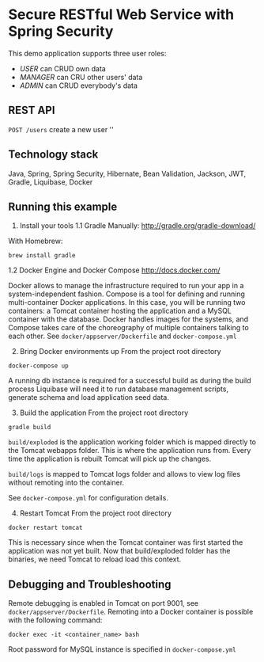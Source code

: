 # Secure RESTful Web Service with Spring Security

This demo application supports three user roles:
- *USER* can CRUD own data
- *MANAGER* can CRU other users' data
- *ADMIN* can CRUD everybody's data

## REST API

`POST /users` create a new user
''


## Technology stack
Java, Spring, Spring Security, Hibernate, Bean Validation, Jackson, JWT, Gradle, Liquibase, Docker


## Running this example
1. Install your tools
  1.1 Gradle
Manually:
http://gradle.org/gradle-download/

With Homebrew:
```
brew install gradle
```

  1.2 Docker Engine and Docker Compose
http://docs.docker.com/

Docker allows to manage the infrastructure required to run your app in a system-independent fashion. Compose is a tool for defining and running multi-container Docker applications.
In this case, you will be running two containers: a Tomcat container hosting the application and a MySQL container with the database. Docker handles images for the systems,
and Compose takes care of the choreography of multiple containers talking to each other.
See `docker/appserver/Dockerfile` and `docker-compose.yml`

2. Bring Docker environments up
From the project root directory
```
docker-compose up
```

A running db instance is required for a successful build as during the build process Liquibase will need it to run database management scripts, generate schema and load application seed data.

3. Build the application
From the project root directory
```
gradle build
```

`build/exploded` is the application working folder which is mapped directly to the Tomcat webapps folder. This is where the application runs from.
Every time the application is rebuilt Tomcat will pick up the changes.

`build/logs` is mapped to Tomcat logs folder and allows to view log files without remoting into the container.

See `docker-compose.yml` for configuration details.

4. Restart Tomcat
From the project root directory
```
docker restart tomcat
```
This is necessary since when the Tomcat container was first started the application was not yet built. Now that build/exploded folder has the binaries, we need Tomcat to reload load this context.

## Debugging and Troubleshooting
Remote debugging is enabled in Tomcat on port 9001, see `docker/appserver/Dockerfile`.
Remoting into a Docker container is possible with the following command:
```
docker exec -it <container_name> bash
```
Root password for MySQL instance is specified in `docker-compose.yml`



